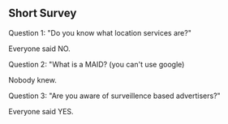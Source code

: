 ## Short Survey
Question 1: "Do you know what location services are?"

Everyone said NO.

Question 2: "What is a MAID? (you can't use google)

Nobody knew.

Question 3: "Are you aware of surveillence based advertisers?"

Everyone said YES.
